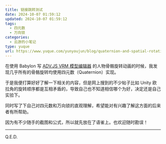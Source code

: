```yaml
---
title: 链接跳转测试
date: 2024-10-07 01:59:12
updated: 2024-10-07 01:59:12
tags:
  - 四元数
  - 万向锁
categories:
  - 云游的小笔记
type: yuque
url: https://www.yuque.com/yunyoujun/blog/quaternion-and-spatial-rotation
---
```


在使用 Babylon 写 [ADV.JS VRM 模型编辑器](https://vrm.advjs.org/) 的人物骨骼旋转动画的时候，我发现几乎所有的骨骼旋转均使用四元数（Quaternion）实现。

于是我便打算好好了解一下相关的内容，但是网上搜到的不少帖子比如 Unity 欧拉角的旋转顺序都是互相矛盾的，导致自己也不知道相信哪个为好，决定还是自己实验下。

同时写了下自己对四元数和万向锁的直观理解，希望能对有兴趣了解这方面的后来者有所帮助。

因为有不少随手的截图和公式，所以就先放在了语雀上。也欢迎随时勘误！

<!-- more -->

---

Q.E.D.
